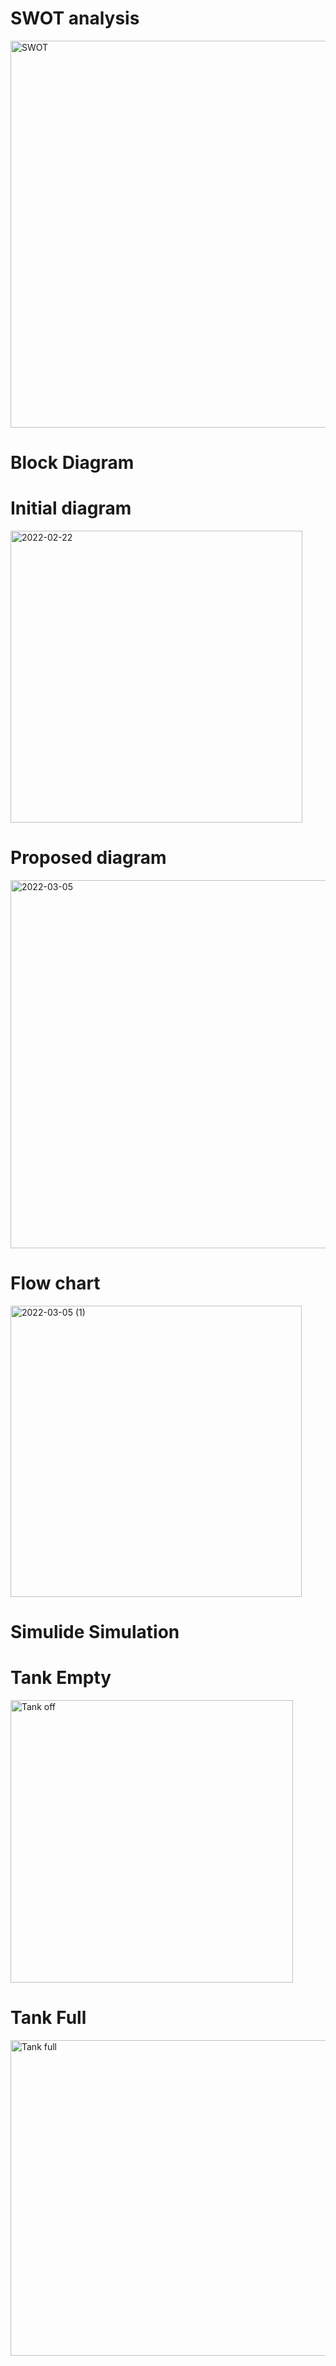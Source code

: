 # SWOT analysis

  <img width="619" alt="SWOT" src="https://user-images.githubusercontent.com/98865606/156892477-e6ce0df2-db5b-479c-92fe-2dd2c25cc315.png">

# Block Diagram

  # Initial diagram

  <img width="467" alt="2022-02-22" src="https://user-images.githubusercontent.com/98865606/155120681-45739263-1fe4-4db6-b3ee-3a13e1e60846.png">


  # Proposed diagram

  <img width="589" alt="2022-03-05" src="https://user-images.githubusercontent.com/98865606/156886390-ed78ab62-c217-4066-b81e-39f0ad719680.png">


# Flow chart

  <img width="466" alt="2022-03-05 (1)" src="https://user-images.githubusercontent.com/98865606/156886452-62b54fc1-9624-48f7-9ec8-c055e302f6be.png">


# Simulide Simulation 

   # Tank Empty

  <img width="452" alt="Tank off" src="https://user-images.githubusercontent.com/98865606/156886526-b4ed9bab-1ff4-4b21-9059-5d9fc16b39be.png">

   # Tank Full

   <img width="505" alt="Tank full" src="https://user-images.githubusercontent.com/98865606/156886569-29f1a483-5a90-45b0-8e31-873e775e06ea.png">
